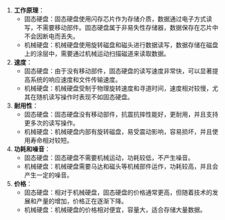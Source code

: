 1. **工作原理**：
   - 固态硬盘：固态硬盘使用闪存芯片作为存储介质，数据通过电子方式读写，不需要移动部件。固态硬盘属于非易失性存储器，数据保存在芯片中不会因断电而丢失。
   - 机械硬盘：机械硬盘使用旋转磁盘和磁头进行数据读写，数据存储在磁盘上的涂层中，需要通过机械运动扫描磁道来读取数据。
2. **速度**：
   - 固态硬盘：由于没有移动部件，固态硬盘的读写速度非常快，可以显著提高系统的响应速度和文件传输速度。
   - 机械硬盘：机械硬盘受制于物理旋转速度和寻道时间，速度相对较慢，尤其在随机读写操作时表现不如固态硬盘。
3. **耐用性**：
   - 固态硬盘：固态硬盘没有移动部件，抗震抗摔性能好，更耐用，并且支持更多次的读写操作。
   - 机械硬盘：机械硬盘内部有旋转磁盘，易受震动影响，容易损坏，并且使用寿命相对较短。
4. **功耗和噪音**：
   - 固态硬盘：固态硬盘不需要机械运动，功耗较低，不产生噪音。
   - 机械硬盘：机械硬盘需要马达和磁头等机械部件运作，功耗较高，并且会产生一定的噪音。
5. **价格**：
   - 固态硬盘：相对于机械硬盘，固态硬盘的价格通常更高，但随着技术的发展和产量的增加，价格正在逐渐下降。
   - 机械硬盘：机械硬盘的价格相对便宜，容量大，适合存储大量数据。